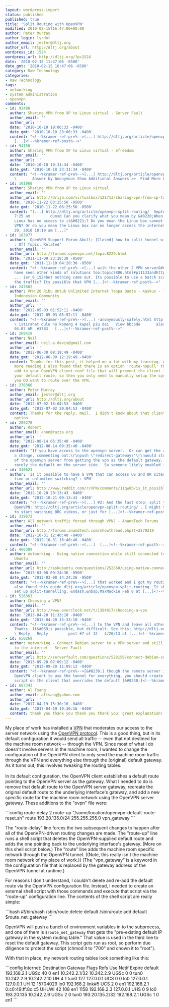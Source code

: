 ```yaml
---
layout: wordpress-import
status: published
published: true
title: 'Split Routing with OpenVPN'
modified: 2010-02-15T16:47:06+00:00
author: Peter Murray
author_login: lyrdor
author_email: jester@dltj.org
author_url: http://dltj.org/about
wordpress_id: 1524
wordpress_url: http://dltj.org/?p=1524
date: '2010-02-15 11:47:06 -0500'
date_gmt: '2010-02-15 16:47:06 -0500'
category: Raw Technology
categories:
- Raw Technology
tags:
- networking
- system administration
- openvpn
comments:
- id: 92480
  author: Sharing VPN from XP to Linux virtual - Server Fault
  author_email: ''
  author_url: ''
  date: '2010-10-10 19:06:33 -0400'
  date_gmt: '2010-10-10 23:06:33 -0400'
  content: "<!--%kramer-ref-pre%-->[...] http://dltj.org/article/openvpn-split-routing/
    [...]<!--%kramer-ref-post%-->"
- id: 94150
  author: Sharing VPN from XP to Linux virtual - efreedom
  author_email: ''
  author_url: ''
  date: '2010-10-18 19:31:34 -0400'
  date_gmt: '2010-10-18 23:31:34 -0400'
  content: "<!--%kramer-ref-pre%-->[...] http://dltj.org/article/openvpn-split-routing/
    \       Answer by Anonymous Show Additional Answers >>  Find More Answers: [...]<!--%kramer-ref-post%-->"
- id: 101868
  author: Sharing VPN from XP to Linux virtual
  author_email: ''
  author_url: http://drija.com/virtualbox/121713/sharing-vpn-from-xp-to-linux-virtual/
  date: '2010-11-22 03:25:50 -0500'
  date_gmt: '2010-11-22 08:25:50 -0500'
  content: "[...] http://dltj.org/article/openvpn-split-routing/  September 29, 2010
    7:25 am         dunxd Can you clarify what you mean by &#8220;When I turn on VPN,
    Linux has no access to it&#8221;? Do you mean the Linux box cannot access the
    VPN? Or do you mean the Linux box can no longer access the internet?  September
    29, 2010 10:19 am [...]"
- id: 183877
  author: 'OpenVPN Support Forum &bull; [Closed] how to split tunnel with OpenVPN
    : Off Topic, Related'
  author_email: ''
  author_url: http://forums.openvpn.net/topic8229.html
  date: '2011-11-09 23:28:30 -0500'
  date_gmt: '2011-11-10 04:28:30 -0500'
  content: "<!--%kramer-ref-pre%-->[...] with the other 2 VPN server&#039;s IP? I
    have seen other kinds of solutions too:topic7806.html#p11133andhttp://dltj.org/article/openvpn-split-r
    ... ier_0_1524but nothing came out. Its possible to use a batch script to split
    the traffic? Its possible that VPN [...]<!--%kramer-ref-post%-->"
- id: 247602
  author: VPN 20 Ribu Untuk Unlimited Internet Tanpa Quota - Kaskus - The Largest
    Indonesian Community
  author_email: ''
  author_url: ''
  date: '2012-05-03 01:52:11 -0400'
  date_gmt: '2012-05-03 05:52:11 -0400'
  content: "<!--%kramer-ref-pre%-->[...] -anonymously-safely.html http://dltj.org/article/openvpn-split-routing/
    \ istirahat dulu no komeng 4 kapel piu dei   View bbcode       alexispalex - Today
    04:07 AM  #3783   [...]<!--%kramer-ref-post%-->"
- id: 269419
  author: Neil
  author_email: neil.a.davis@gmail.com
  author_url: ''
  date: '2012-06-30 08:19:49 -0400'
  date_gmt: '2012-06-30 12:19:49 -0400'
  content: Thanks for this post, it helped me a lot with my learning. After a lot
    more reading I also found that there is an option 'route-nopull' that you can
    add to your OpenVPN client.conf file that will prevent the client from changing
    your default route, so then you only need to manually setup the specific routes
    you DO want to route over the VPN.
- id: 270366
  author: Peter Murray
  author_email: jester@dltj.org
  author_url: http://dltj.org/about
  date: '2012-07-02 16:04:53 -0400'
  date_gmt: '2012-07-02 20:04:53 -0400'
  content: Thanks for the reply, Neil.  I didn't know about that client configuration
    option.
- id: 289278
  author: Robert
  author_email: anon@razza.org
  author_url: ''
  date: '2012-08-14 05:35:40 -0400'
  date_gmt: '2012-08-14 09:35:40 -0400'
  content: "If you have access to the openvpn server.  Or can get the admins to make
    a change, commenting out:\r\npush \"redirect-gateway\"\r\nwould stop all clients
    of the openvpn server from getting the vpn as the default gateway.  FYI this is
    rarely the default on the server side.  So someone likely enabled it."
- id: 330621
  author: 'Is it possible to have a VPN that can access US and UK sites at the same
    time or unlimited switching? : VPN'
  author_email: ''
  author_url: http://www.reddit.com/r/VPN/comments/11qw0b/is_it_possible_to_have_a_vpn_that_can_access_us/
  date: '2012-10-20 20:13:43 -0400'
  date_gmt: '2012-10-21 00:13:43 -0400'
  content: "<!--%kramer-ref-pre%-->[...] #2: And the last step: split tunnel with
    OpenVPN: http://dltj.org/article/openvpn-split-routing/ . I might try it myself
    to start watching BBC videos, or just for [...]<!--%kramer-ref-post%-->"
- id: 339672
  author: All network traffic forced through VPN? - AnandTech Forums
  author_email: ''
  author_url: http://forums.anandtech.com/showthread.php?t=2279219
  date: '2012-10-31 12:40:40 -0400'
  date_gmt: '2012-10-31 16:40:40 -0400'
  content: "<!--%kramer-ref-pre%-->[...]  [...]<!--%kramer-ref-post%-->"
- id: 460389
  author: networking - Using native connection while still connected to a vpn - Ask
    Ubuntu
  author_email: ''
  author_url: http://askubuntu.com/questions/252560/using-native-connection-while-still-connected-to-a-vpn/252563
  date: '2013-03-08 09:24:36 -0500'
  date_gmt: '2013-03-08 14:24:36 -0500'
  content: "<!--%kramer-ref-pre%-->[...] that worked and I got my routing table. I
    also found this guide dltj.org/article/openvpn-split-routing. It shows how he
    set up split-tunnelling. &ndash;&nbsp;MaxMackie Feb 8 at [...]<!--%kramer-ref-post%-->"
- id: 526363
  author: Choosing a VPN?
  author_email: ''
  author_url: http://www.overclock.net/t/1384017/choosing-a-vpn
  date: '2013-04-20 11:33:10 -0400'
  date_gmt: '2013-04-20 15:33:10 -0400'
  content: "<!--%kramer-ref-pre%-->[...] to the VPN and leave all other traffic untouched?
    Thanks  It&#039;s possible, but difficult. See this: http://dltj.org/article/openvpn-split-routing/
    \ Reply   Reply         post #7 of 12   4/20/13 at [...]<!--%kramer-ref-post%-->"
- id: 650269
  author: networking - Connect Debian server to a VPN server and still provide services
    to the internet - Server Fault
  author_email: ''
  author_url: http://serverfault.com/questions/528156/connect-debian-server-to-a-vpn-server-and-still-provide-services-to-the-internet
  date: '2013-09-20 07:09:12 -0400'
  date_gmt: '2013-09-20 11:09:12 -0400'
  content: "<!--%kramer-ref-pre%-->[&#8230;] though the remote server instructs the
    OpenVPN client to use the tunnel for everything, you should create a route-up
    script on the client that overrides the default [&#8230;]<!--%kramer-ref-post%-->"
- id: 687343
  author: Al Tsang
  author_email: altsang@yahoo.com
  author_url: ''
  date: '2017-04-19 15:30:16 -0400'
  date_gmt: '2017-04-19 19:30:16 -0400'
  content: thank you thank you thank you thank you! great explanation!
---
```

<p>My place of work has installed a <acronym title="Virtual Private Network">VPN</acronym> that moderates our access to the server network using the <a href="http://en.wikipedia.org/wiki/OpenVPN" title="OpenVPN - Wikipedia, the free encyclopedia">OpenVPN protocol</a>.  This is a good thing, but in its default configuration it would send all traffic -- even that not destined for the machine room network -- through the VPN.  Since most of what I do doesn't involve servers in the machine room, I wanted to change the configuration of the OpenVPN client to only send the machine room traffic through the VPN and everything else through the (original) default gateway.  As it turns out, this involves tweaking the routing tables.<br />
<!--more--><br />
In its default configuration, the OpenVPN client establishes a default route pointing to the OpenVPN server as the gateway.  What I needed to do is remove that default route to the OpenVPN server gateway, recreate the original default route to the underlying interface's gateway, and add a new specific route for the machine room network using the OpenVPN server gateway.  These additions to the "ovpn" file were:</p>
```config
route-delay 2
route-up "/some/location/openvpn-default-route-reset.sh"
route 193.20.135.0/24 255.255.255.0 vpn_gateway
```
<p>The "route-delay" line forces the two subsequent changes to happen after all of the OpenVPN-driven routing changes are made.  The "route-up" line runs a shell script that deletes the OpenVPN-supplied default route and adds the one pointing back to the underlying interface's gateway.  (More on this shell script below.)  The "route" line adds the machine room specific network through the OpenVPN tunnel.  ((Note, this really isn't the machine room network of my place of work.))  (The "vpn_gateway" is a keyword in the configuration file that is replaced by the gateway address of the OpenVPN tunnel at runtime.)</p>
<p>For reasons I don't understand, I couldn't delete and re-add the default route via the OpenVPN configuration file.  Instead, I needed to create an external shell script with those commands and execute that script via the "route-up" configuration line.  The contents of the shell script are really simple:</p>
```bash
#!/bin/bash
/sbin/route delete default
/sbin/route add default $route_net_gateway
```
<p>OpenVPN will push a bunch of environment variables in to the subprocess, and one of them is <code>$route_net_gateway</code> that gets the "pre-existing default IP gateway in the system routing table."  That value is used in the third line to reset the default gateway.  This script gets run as root, so perform due diligence to protect the script (<abbrev title="change file access permissions">chmod</abbrev> it to "700" and <abbrev title="change file owner and group">chown</abbrev> it to "root").</p>
<p>With that in place, my network routing tables look something like this:</p>
```config
Internet:
Destination        Gateway            Flags        Refs      Use   Netif Expire
default            192.168.2.1        UGSc           40        0     en1
10.242.2.1/32      10.242.2.9         UGSc            0        0    tun0
10.242.2.9         10.242.2.10        UH              4        1    tun0
127                127.0.0.1          UCS             0        0     lo0
127.0.0.1          127.0.0.1          UH             12 15704029     lo0
192.168.2          link#5             UCS             2        0     en1
192.168.2.1        0:c0:49:ff:8c:c5   UHLWI          42      108     en1   1158
192.168.2.3        127.0.0.1          UHS             0        9     lo0
193.20.135         10.242.2.9         UGSc            2        0    tun0
193.20.135.2/32    192.168.2.1        UGSc            1        0     en1
```

